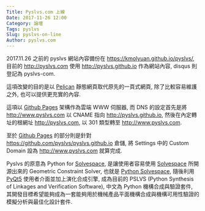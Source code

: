 ```yaml
---
Title: Pyslvs.com 上線
Date: 2017-11-26 12:00
Category: 論壇
Tags: pyslvs
Slug: pyslvs-on-line
Author: pyslvs.com
---
```


2017.11.26 之前的 pyslvs 網站內容備份在 <https://kmolyuan.github.io/pyslvs/>, 目前的 <http://pyslvs.com> 使用 <http://pyslvs.github.io> 作為網站內容, disqus 則登記為 pyslvs-com.

<!-- PELICAN_END_SUMMARY -->

這項改變的目的是以 [Pelican] 靜態網頁取代原先的一頁式網頁, 除了比較容易維護之外, 也可以提供更充實的內容.

這項以 [Github Pages] 架構作為雲端 WWW 伺服器, 而 DNS 的設定首先是將 <http://www.pyslvs.com> 以 CNAME 指向 <http://pyslvs.github.io>, 然後在內定轉址的根網址 <http://pyslvs.com>, 以 301 類型轉至 <http://www.pyslvs.com>.

至於 [Github Pages] 的部分則是針對 <https://github.com/pyslvs/pyslvs.github.io> 倉儲, 將 Settings 中的 Custom Domain 設為 <http://www.pyslvs.com> 就算完成.

Pyslvs 的原意為 Python for [Solvespace], 是讓使用者容易使用 [Solvespace] 所開源出來的 Geometric Constraint Solver, 也就是 [Python Solvespace], 隨後利用 [PyQt5] 使用者介面並加上演化合成引擎, 成為目前的 PSLVS (Python Synthesis of Linkages and Verification Software), 中文為 Python 機構合成與驗證套件, 其開發目標希望能夠成為一套能夠用於機械產品平面機構合成與機構可用性驗證的模擬分析與最佳化設計套件.

[Solvespace]: http://solvespace.com
[Python Solvespace]: https://github.com/KmolYuan/python-solvespace
[PyQt5]: https://www.riverbankcomputing.com/software/pyqt/download5
[Pelican]: https://github.com/getpelican/pelican
[Github Pages]: https://pages.github.com/


